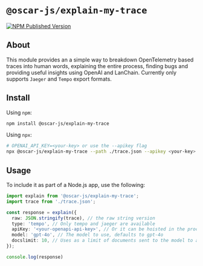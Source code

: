 # `@oscar-js/explain-my-trace`

[![NPM Published Version][npm-img]][npm-url]

## About

This module provides an a simple way to breakdown OpenTelemetry based traces into human words, explaining the entire process, finding bugs and providing useful insights using OpenAI and LanChain. Currently only supports `Jaeger` and `Tempo` export formats.

## Install

Using `npm`:

```bash
npm install @oscar-js/explain-my-trace
```

Using `npx`:

```bash
# OPENAI_API_KEY=<your-key> or use the --apikey flag
npx @oscar-js/explain-my-trace --path ./trace.json --apikey <your-key> --model "gpt-4o" --type jaeger/tempo --docslimit 10 --format pretty
```

## Usage

To include it as part of a Node.js app, use the following:

```typescript
import explain from '@oscar-js/explain-my-trace';
import trace from './trace.json';

const response = explain({
  raw: JSON.stringify(trace), // the raw string version
  type: 'tempo', // Only tempo and jaeger are available
  apiKey: '<your-openapi-api-key>', // Or it can be hoisted in the process.env as OPENAI_API_KEY
  model: 'gpt-4o', // The model to use, defaults to gpt-4o
  docslimit: 10, // Uses as a limit of documents sent to the model to avoid expensive queries $$$, defaults to 100
});

console.log(response)
```

[npm-url]: https://www.npmjs.com/package/@oscar-js/explain-my-trace
[npm-img]: https://badge.fury.io/js/%oscar-js%explain-my-trace.svg
